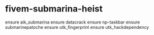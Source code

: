 # fivem-submarina-heist
ensure aik_submarina
ensure datacrack
ensure np-taskbar
ensure submarinepatoche
ensure utk_fingerprint
ensure utk_hackdependency
